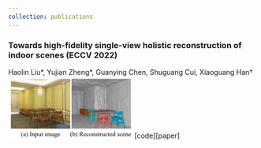 ```yaml
---
collection: publications
---
```


### Towards high-fidelity single-view holistic reconstruction of indoor scenes (ECCV 2022)
Haolin Liu*, Yujian Zheng*, Guanying Chen, Shuguang Cui, Xiaoguang Han&dagger;
<img src="../images/instpifu.png" width="50%">
[code][paper]